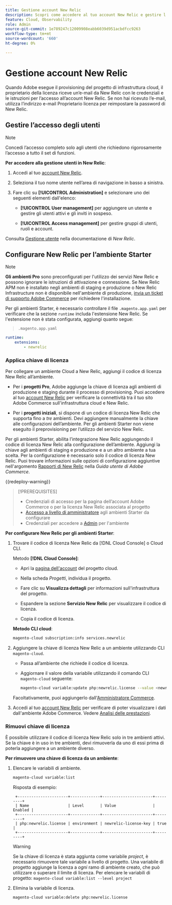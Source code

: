 ```yaml
---
title: Gestione account New Relic
description: Scopri come accedere al tuo account New Relic e gestire l’accesso, le integrazioni e l’utilizzo degli strumenti per il progetto Adobe Commerce on Cloud Infrastructure.
feature: Cloud, Observability
role: Admin
source-git-commit: 1e789247c12009908eabb6039d951acbdfcc9263
workflow-type: tm+mt
source-wordcount: '660'
ht-degree: 0%

---
```


# Gestione account New Relic

Quando Adobe esegue il provisioning del progetto di infrastruttura cloud, il proprietario della licenza riceve un’e-mail da New Relic con le credenziali e le istruzioni per l’accesso all’account New Relic. Se non hai ricevuto l’e-mail, utilizza l’indirizzo e-mail Proprietario licenza per reimpostare la password di New Relic.

## Gestire l’accesso degli utenti

>[!NOTE]
>
>Concedi l’accesso completo solo agli utenti che richiedono rigorosamente l’accesso a tutto il set di funzioni.

**Per accedere alla gestione utenti in New Relic**:

1. Accedi al tuo [account New Relic](https://login.newrelic.com/login).

1. Seleziona il tuo nome utente nell’area di navigazione in basso a sinistra.

1. Fare clic su **[!UICONTROL Administration]** e selezionare uno dei seguenti elementi dall&#39;elenco:

   - **[!UICONTROL User management]** per aggiungere un utente e gestire gli utenti attivi e gli inviti in sospeso.

   - **[!UICONTROL Access management]** per gestire gruppi di utenti, ruoli e account.

Consulta [Gestione utente](https://docs.newrelic.com/docs/accounts/accounts-billing/new-relic-one-user-management/user-management-ui-and-tasks/) nella documentazione di _New Relic_.

## Configurare New Relic per l’ambiente Starter

>[!NOTE]
>
>**Gli ambienti Pro** sono preconfigurati per l&#39;utilizzo dei servizi New Relic e possono ignorare le istruzioni di attivazione e connessione. Se New Relic APM non è installato negli ambienti di staging e produzione o New Relic Infrastructure non è disponibile nell&#39;ambiente di produzione, [invia un ticket di supporto Adobe Commerce](https://experienceleague.adobe.com/docs/commerce-knowledge-base/kb/help-center-guide/magento-help-center-user-guide.html#submit-ticket) per richiedere l&#39;installazione.

Per gli ambienti Starter, è necessario controllare il file `.magento.app.yaml` per verificare che la sezione `runtime` includa l&#39;estensione New Relic. Se l&#39;estensione non è stata configurata, aggiungi quanto segue:

> `.magento.app.yaml`

```yaml
runtime:
    extensions:
        - newrelic
```

### Applica chiave di licenza

Per collegare un ambiente Cloud a New Relic, aggiungi il codice di licenza New Relic all’ambiente.

- Per i **progetti Pro**, Adobe aggiunge la chiave di licenza agli ambienti di produzione e staging durante il processo di provisioning. Puoi accedere al tuo [account New Relic](https://login.newrelic.com/login) per verificare la connettività tra il tuo sito Adobe Commerce sull&#39;infrastruttura cloud e New Relic.

- Per i **progetti iniziali**, si dispone di un codice di licenza New Relic che supporta fino a _tre_ ambienti. Devi aggiungere manualmente la chiave alle configurazioni dell’ambiente. Per gli ambienti Starter non viene eseguito il preprovisioning per l’utilizzo del servizio New Relic.

Per gli ambienti Starter, abilita l’integrazione New Relic aggiungendo il codice di licenza New Relic alla configurazione dell’ambiente. Aggiungi la chiave agli ambienti di staging e produzione e a un altro ambiente a tua scelta. Per la configurazione è necessario solo il codice di licenza New Relic. Puoi trovare informazioni sulle opzioni di configurazione aggiuntive nell&#39;argomento [Rapporti di New Relic](https://experienceleague.adobe.com/docs/commerce-admin/config/general/new-relic-reporting.html) nella _Guida utente di Adobe Commerce_.

{{redeploy-warning}}

>[!PREREQUISITES]
>
>- Credenziali di accesso per la pagina dell’account Adobe Commerce o per la licenza New Relic associata al progetto
>- [Accesso a livello di amministratore](../project/user-access.md) agli ambienti Starter da configurare
>- Credenziali per accedere a [Admin](https://experienceleague.adobe.com/docs/commerce-admin/systems/user-accounts/permissions.html) per l&#39;ambiente

**Per configurare New Relic per gli ambienti Starter**:

1. Trovare il codice di licenza New Relic da [!DNL Cloud Console] o Cloud CLI.

   Metodo **[!DNL Cloud Console]**:

   - Apri la [pagina dell&#39;account](https://accounts.magento.cloud/user) del progetto cloud.

   - Nella scheda _Progetti_, individua il progetto.

   - Fare clic su **Visualizza dettagli** per informazioni sull&#39;infrastruttura del progetto.

   - Espandere la sezione **Servizio New Relic** per visualizzare il codice di licenza.

   - Copia il codice di licenza.

   **Metodo CLI cloud**:

   ```bash
   magento-cloud subscription:info services.newrelic
   ```

1. Aggiungere la chiave di licenza New Relic a un ambiente utilizzando CLI `magento-cloud`.

   - Passa all’ambiente che richiede il codice di licenza.
   - Aggiornare il valore della variabile utilizzando il comando CLI `magento-cloud` seguente:

     ```bash
     magento-cloud variable:update php:newrelic.license --value <newrelic-license-key>
     ```

   Facoltativamente, puoi aggiungerlo dall&#39;[Amministratore Commerce](https://experienceleague.adobe.com/docs/commerce-admin/start/reporting/new-relic-reporting.html#step-3%3A-configure-your-store).

1. Accedi al tuo [account New Relic](https://login.newrelic.com/login) per verificare di poter visualizzare i dati dall&#39;ambiente Adobe Commerce. Vedere [Analisi delle prestazioni](investigate-performance.md).

### Rimuovi chiave di licenza

È possibile utilizzare il codice di licenza New Relic solo in tre ambienti attivi. Se la chiave è in uso in tre ambienti, devi rimuoverla da uno di essi prima di poterla aggiungere a un ambiente diverso.

**Per rimuovere una chiave di licenza da un ambiente**:

1. Elencare le variabili di ambiente.

   ```bash
   magento-cloud variable:list
   ```

   Risposta di esempio:

   ```
    +----------------------+-------------+----------------------+---------+
    | Name                 | Level       | Value                | Enabled |
    +----------------------+-------------+----------------------+---------+
    | php:newrelic.license | environment | newrelic-license-key | true    |
    +----------------------+-------------+----------------------+---------+
   ```

   >[!WARNING]
   >
   >Se la chiave di licenza è stata aggiunta come variabile _project_, è necessario rimuovere tale variabile a livello di progetto. Una variabile di progetto aggiunge la licenza a _ogni_ ramo di ambiente creato, che può utilizzare o superare il limite di licenza. Per elencare le variabili di progetto: `magento-cloud variable:list --level project`

1. Elimina la variabile di licenza.

   ```bash
   magento-cloud variable:delete php:newrelic.license
   ```
